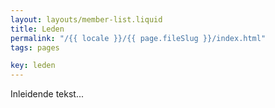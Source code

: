 ```yaml
---
layout: layouts/member-list.liquid
title: Leden
permalink: "/{{ locale }}/{{ page.fileSlug }}/index.html"
tags: pages

key: leden
---
```


Inleidende tekst...

